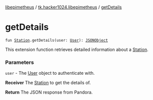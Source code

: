 [libepimetheus](../index.md) / [tk.hacker1024.libepimetheus](index.md) / [getDetails](./get-details.md)

# getDetails

`fun `[`Station`](../tk.hacker1024.libepimetheus.data/-station/index.md)`.getDetails(user: `[`User`](-user/index.md)`): `[`JSONObject`](https://developer.android.com/reference/org/json/JSONObject.html)

This extension function retrieves detailed information about a [Station](../tk.hacker1024.libepimetheus.data/-station/index.md).

### Parameters

`user` - The [User](-user/index.md) object to authenticate with.

**Receiver**
The [Station](../tk.hacker1024.libepimetheus.data/-station/index.md) to get the details of.

**Return**
The JSON response from Pandora.

